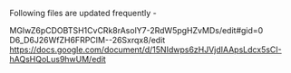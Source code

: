 Following files are updated frequently -

MGlwZ6pCDOBTSH1CvCRk8rAsolY7-2RdW5pgHZvMDs/edit#gid=0
D6_D6J26WfZH6FRPCIM--26Sxrqx8/edit
https://docs.google.com/document/d/15NIdwps6zHJVjdIAApsLdcx5sCI-hAQsHQoLus9hwUM/edit
